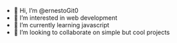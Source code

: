 - 👋 Hi, I’m @ernestoGit0
- 👀 I’m interested in web development
- 🌱 I’m currently learning javascript
- 💞️ I’m looking to collaborate on simple but cool projects


<!---
ernestoGit0/ernestoGit0 is a ✨ special ✨ repository because its `README.md` (this file) appears on your GitHub profile.
You can click the Preview link to take a look at your changes.
--->
